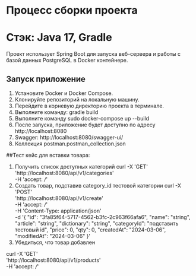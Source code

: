 # Процесс сборки проекта

# Стэк: Java 17, Gradle

Проект использует Spring Boot для запуска веб-сервера и работы с базой данных PostgreSQL в Docker контейнере.

## Запуск приложение

1. Установите Docker и Docker Compose.
2. Клонируйте репозиторий на локальную машину.
3. Перейдите в корневую директорию проекта в терминале.
4. Выполните команду: gradle build
5. Выполните команду sudo docker-compose up --build
6. После запуска, приложение будет доступно по адресу http://localhost:8080
7. Swagger: http://localhost:8080/swagger-ui/
8. Коллекция postman.postman_collection.json

##Тест кейс для вставки товара:
1. Получить список доступных категорий
   curl -X 'GET' \
   'http://localhost:8080/api/v1/categories' \
   -H 'accept: */*'
2. Создать товар, подставив category_id тестовой категории
   curl -X 'POST' \
   'http://localhost:8080/api/v1/create' \
   -H 'accept: */*' \
   -H 'Content-Type: application/json' \
   -d '{
   "id": "3fa85f64-5717-4562-b3fc-2c963f66afa6",
   "name": "string",
   "article": "string",
   "dictionary": "string",
   "categoryId": "подставить тестовый id",
   "price": 0,
   "qty": 0,
   "createdAt": "2024-03-06",
   "modifiedAt": "2024-03-06"
   }'
3. Убедиться, что товар добавлен 

curl -X 'GET' \
'http://localhost:8080/api/v1/products' \
-H 'accept: */*'


   